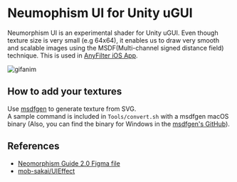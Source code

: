 # Neumophism UI for Unity uGUI

Neumorphism UI is an experimental shader for Unity uGUI. Even though texture size is very small (e.g 64x64), it enables us to draw very smooth and scalable images using the MSDF(Multi-channel signed distance field) technique. This is used in [AnyFilter iOS App](https://apps.apple.com/app/id1522506966).

![gifanim](https://imgur.com/E9GctJl.gif)

## How to add your textures

Use [msdfgen](https://github.com/Chlumsky/msdfgen) to generate texture from SVG.  
A sample command is included in `Tools/convert.sh` with a msdfgen macOS binary (Also, you can find the binary for Windows in the [msdfgen's GitHub](https://github.com/Chlumsky/msdfgen/releases)).  

## References

- [Neomorphism Guide 2.0 Figma file](https://dribbble.com/shots/10084381-Neomorphism-Guide-2-0-Original)
- [mob-sakai/UIEffect](https://github.com/mob-sakai/UIEffect)
